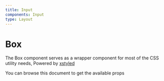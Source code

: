 ```yaml
---
title: Input
components: Input
type: Layout
---
```


# Box

<p class="description">The Box component serves as a wrapper component for most of the CSS utility needs, Powered by <a href="https://github.com/smooth-code/xstyled">xstyled</a></p>

You can browse this document to get the available props